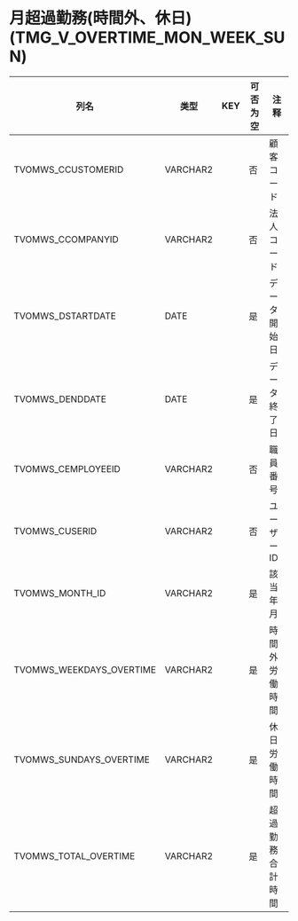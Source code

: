 # 月超過勤務(時間外、休日)(TMG_V_OVERTIME_MON_WEEK_SUN)
| 列名   | 类型   | KEY  | 可否为空 | 注释   |
| ---- | ---- | ---- | ---- | ---- |
|TVOMWS_CCUSTOMERID|VARCHAR2||否|顧客コード|
|TVOMWS_CCOMPANYID|VARCHAR2||否|法人コード|
|TVOMWS_DSTARTDATE|DATE||是|データ開始日|
|TVOMWS_DENDDATE|DATE||是|データ終了日|
|TVOMWS_CEMPLOYEEID|VARCHAR2||否|職員番号|
|TVOMWS_CUSERID|VARCHAR2||否|ユーザーID|
|TVOMWS_MONTH_ID|VARCHAR2||是|該当年月|
|TVOMWS_WEEKDAYS_OVERTIME|VARCHAR2||是|時間外労働時間|
|TVOMWS_SUNDAYS_OVERTIME|VARCHAR2||是|休日労働時間|
|TVOMWS_TOTAL_OVERTIME|VARCHAR2||是|超過勤務合計時間|
